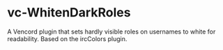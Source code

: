 # vc-WhitenDarkRoles
A Vencord plugin that sets hardly visible roles on usernames to white for readability. Based on the ircColors plugin.